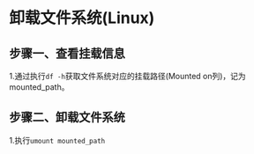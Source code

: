 # 卸载文件系统(Linux)

## 步骤一、查看挂载信息

1.通过执行```df -h```获取文件系统对应的挂载路径(Mounted on列)，记为mounted_path。

## 步骤二、卸载文件系统

1.执行```umount mounted_path```
